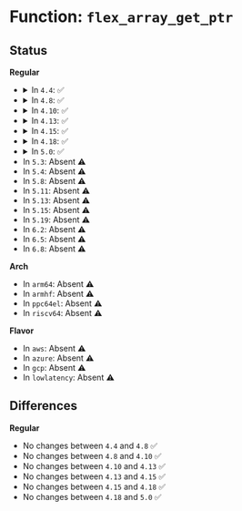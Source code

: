 # Function: <code>flex_array_get_ptr</code>

## Status
<b>Regular</b>
<ul>
<li>
<details>
<summary>In <code>4.4</code>: ✅</summary>

```c
void *flex_array_get_ptr(struct flex_array *fa, unsigned int element_nr);
```

**Collision:** Unique Global

**Inline:** No

**Transformation:** False

**Instances:**

```
In lib/flex_array.c (ffffffff813fad40)
Location: lib/flex_array.c:345
Inline: False
Direct callers:
  - security/selinux/ss/avtab.c:avtab_insertf
  - security/selinux/ss/avtab.c:avtab_insert_nonunique
  - security/selinux/ss/avtab.c:avtab_search
  - security/selinux/ss/avtab.c:avtab_search_node
  - security/selinux/ss/avtab.c:avtab_destroy
  - security/selinux/ss/avtab.c:avtab_hash_eval
  - security/selinux/ss/avtab.c:avtab_write
  - security/selinux/ss/policydb.c:user_bounds_sanity_check
  - security/selinux/ss/policydb.c:user_bounds_sanity_check
  - security/selinux/ss/policydb.c:user_bounds_sanity_check
  - security/selinux/ss/policydb.c:role_bounds_sanity_check
  - security/selinux/ss/policydb.c:role_bounds_sanity_check
  - security/selinux/ss/policydb.c:role_bounds_sanity_check
  - security/selinux/ss/services.c:compute_sid_handle_invalid_context
  - security/selinux/ss/services.c:type_attribute_bounds_av
  - security/selinux/ss/services.c:type_attribute_bounds_av
  - security/selinux/ss/services.c:security_validate_transition
  - security/selinux/ss/services.c:security_bounded_transition
  - security/selinux/ss/services.c:security_get_bools
  - security/selinux/ss/services.c:security_set_bools
  - security/selinux/ss/services.c:security_netlbl_sid_to_secattr
  - security/selinux/ss/mls.c:mls_compute_context_len
  - security/selinux/ss/mls.c:mls_compute_context_len
  - security/selinux/ss/mls.c:mls_compute_context_len
  - security/selinux/ss/mls.c:mls_compute_context_len
  - security/selinux/ss/mls.c:mls_sid_to_context
  - security/selinux/ss/mls.c:mls_sid_to_context
  - security/selinux/ss/mls.c:mls_sid_to_context
  - security/selinux/ss/mls.c:mls_sid_to_context
  - security/selinux/ss/mls.c:mls_level_isvalid
  - security/selinux/ss/mls.c:mls_convert_context
  - security/selinux/ss/mls.c:mls_convert_context
```
**Symbols:**

```
ffffffff813fad40-ffffffff813fad57: flex_array_get_ptr (STB_GLOBAL)
```
</details>
</li>
<li>
<details>
<summary>In <code>4.8</code>: ✅</summary>

```c
void *flex_array_get_ptr(struct flex_array *fa, unsigned int element_nr);
```

**Collision:** Unique Global

**Inline:** No

**Transformation:** False

**Instances:**

```
In lib/flex_array.c (ffffffff81441f60)
Location: lib/flex_array.c:345
Inline: False
Direct callers:
  - security/selinux/ss/avtab.c:avtab_write
  - security/selinux/ss/avtab.c:avtab_insertf
  - security/selinux/ss/avtab.c:avtab_hash_eval
  - security/selinux/ss/avtab.c:avtab_destroy
  - security/selinux/ss/avtab.c:avtab_search_node
  - security/selinux/ss/avtab.c:avtab_search
  - security/selinux/ss/avtab.c:avtab_insert_nonunique
  - security/selinux/ss/policydb.c:role_bounds_sanity_check
  - security/selinux/ss/policydb.c:role_bounds_sanity_check
  - security/selinux/ss/policydb.c:role_bounds_sanity_check
  - security/selinux/ss/policydb.c:user_bounds_sanity_check
  - security/selinux/ss/policydb.c:user_bounds_sanity_check
  - security/selinux/ss/policydb.c:user_bounds_sanity_check
  - security/selinux/ss/services.c:security_netlbl_sid_to_secattr
  - security/selinux/ss/services.c:security_set_bools
  - security/selinux/ss/services.c:security_get_bools
  - security/selinux/ss/services.c:compute_sid_handle_invalid_context
  - security/selinux/ss/services.c:security_bounded_transition
  - security/selinux/ss/services.c:type_attribute_bounds_av
  - security/selinux/ss/services.c:type_attribute_bounds_av
  - security/selinux/ss/mls.c:mls_convert_context
  - security/selinux/ss/mls.c:mls_convert_context
  - security/selinux/ss/mls.c:mls_level_isvalid
  - security/selinux/ss/mls.c:mls_sid_to_context
  - security/selinux/ss/mls.c:mls_sid_to_context
  - security/selinux/ss/mls.c:mls_sid_to_context
  - security/selinux/ss/mls.c:mls_sid_to_context
  - security/selinux/ss/mls.c:mls_compute_context_len
  - security/selinux/ss/mls.c:mls_compute_context_len
  - security/selinux/ss/mls.c:mls_compute_context_len
  - security/selinux/ss/mls.c:mls_compute_context_len
```
**Symbols:**

```
ffffffff81441f60-ffffffff81441f77: flex_array_get_ptr (STB_GLOBAL)
```
</details>
</li>
<li>
<details>
<summary>In <code>4.10</code>: ✅</summary>

```c
void *flex_array_get_ptr(struct flex_array *fa, unsigned int element_nr);
```

**Collision:** Unique Global

**Inline:** No

**Transformation:** False

**Instances:**

```
In lib/flex_array.c (ffffffff8145f170)
Location: lib/flex_array.c:345
Inline: False
Direct callers:
  - security/selinux/ss/avtab.c:avtab_write
  - security/selinux/ss/avtab.c:avtab_insertf
  - security/selinux/ss/avtab.c:avtab_hash_eval
  - security/selinux/ss/avtab.c:avtab_destroy
  - security/selinux/ss/avtab.c:avtab_search_node
  - security/selinux/ss/avtab.c:avtab_search
  - security/selinux/ss/avtab.c:avtab_insert_nonunique
  - security/selinux/ss/policydb.c:role_bounds_sanity_check
  - security/selinux/ss/policydb.c:role_bounds_sanity_check
  - security/selinux/ss/policydb.c:role_bounds_sanity_check
  - security/selinux/ss/policydb.c:user_bounds_sanity_check
  - security/selinux/ss/policydb.c:user_bounds_sanity_check
  - security/selinux/ss/policydb.c:user_bounds_sanity_check
  - security/selinux/ss/services.c:security_netlbl_sid_to_secattr
  - security/selinux/ss/services.c:security_set_bools
  - security/selinux/ss/services.c:security_get_bools
  - security/selinux/ss/services.c:compute_sid_handle_invalid_context
  - security/selinux/ss/services.c:security_bounded_transition
  - security/selinux/ss/services.c:type_attribute_bounds_av
  - security/selinux/ss/services.c:type_attribute_bounds_av
  - security/selinux/ss/mls.c:mls_convert_context
  - security/selinux/ss/mls.c:mls_convert_context
  - security/selinux/ss/mls.c:mls_level_isvalid
  - security/selinux/ss/mls.c:mls_sid_to_context
  - security/selinux/ss/mls.c:mls_sid_to_context
  - security/selinux/ss/mls.c:mls_sid_to_context
  - security/selinux/ss/mls.c:mls_sid_to_context
  - security/selinux/ss/mls.c:mls_compute_context_len
  - security/selinux/ss/mls.c:mls_compute_context_len
  - security/selinux/ss/mls.c:mls_compute_context_len
  - security/selinux/ss/mls.c:mls_compute_context_len
```
**Symbols:**

```
ffffffff8145f170-ffffffff8145f187: flex_array_get_ptr (STB_GLOBAL)
```
</details>
</li>
<li>
<details>
<summary>In <code>4.13</code>: ✅</summary>

```c
void *flex_array_get_ptr(struct flex_array *fa, unsigned int element_nr);
```

**Collision:** Unique Global

**Inline:** No

**Transformation:** False

**Instances:**

```
In lib/flex_array.c (ffffffff814644b0)
Location: lib/flex_array.c:345
Inline: False
Direct callers:
  - security/selinux/ss/avtab.c:avtab_write
  - security/selinux/ss/avtab.c:avtab_insertf
  - security/selinux/ss/avtab.c:avtab_hash_eval
  - security/selinux/ss/avtab.c:avtab_search_node
  - security/selinux/ss/avtab.c:avtab_search
  - security/selinux/ss/avtab.c:avtab_insert_nonunique
  - security/selinux/ss/policydb.c:role_bounds_sanity_check
  - security/selinux/ss/policydb.c:role_bounds_sanity_check
  - security/selinux/ss/policydb.c:role_bounds_sanity_check
  - security/selinux/ss/policydb.c:user_bounds_sanity_check
  - security/selinux/ss/policydb.c:user_bounds_sanity_check
  - security/selinux/ss/policydb.c:user_bounds_sanity_check
  - security/selinux/ss/services.c:security_netlbl_sid_to_secattr
  - security/selinux/ss/services.c:security_set_bools
  - security/selinux/ss/services.c:security_get_bools
  - security/selinux/ss/services.c:compute_sid_handle_invalid_context
  - security/selinux/ss/services.c:security_bounded_transition
  - security/selinux/ss/services.c:type_attribute_bounds_av
  - security/selinux/ss/services.c:type_attribute_bounds_av
  - security/selinux/ss/mls.c:mls_convert_context
  - security/selinux/ss/mls.c:mls_convert_context
  - security/selinux/ss/mls.c:mls_level_isvalid
  - security/selinux/ss/mls.c:mls_sid_to_context
  - security/selinux/ss/mls.c:mls_sid_to_context
  - security/selinux/ss/mls.c:mls_sid_to_context
  - security/selinux/ss/mls.c:mls_sid_to_context
  - security/selinux/ss/mls.c:mls_compute_context_len
  - security/selinux/ss/mls.c:mls_compute_context_len
  - security/selinux/ss/mls.c:mls_compute_context_len
  - security/selinux/ss/mls.c:mls_compute_context_len
```
**Symbols:**

```
ffffffff814644b0-ffffffff814644c7: flex_array_get_ptr (STB_GLOBAL)
```
</details>
</li>
<li>
<details>
<summary>In <code>4.15</code>: ✅</summary>

```c
void *flex_array_get_ptr(struct flex_array *fa, unsigned int element_nr);
```

**Collision:** Unique Global

**Inline:** No

**Transformation:** False

**Instances:**

```
In lib/flex_array.c (ffffffff81490430)
Location: lib/flex_array.c:345
Inline: False
Direct callers:
  - security/selinux/ss/avtab.c:avtab_write
  - security/selinux/ss/avtab.c:avtab_insertf
  - security/selinux/ss/avtab.c:avtab_hash_eval
  - security/selinux/ss/avtab.c:avtab_search_node
  - security/selinux/ss/avtab.c:avtab_search
  - security/selinux/ss/avtab.c:avtab_insert_nonunique
  - security/selinux/ss/policydb.c:role_bounds_sanity_check
  - security/selinux/ss/policydb.c:role_bounds_sanity_check
  - security/selinux/ss/policydb.c:role_bounds_sanity_check
  - security/selinux/ss/policydb.c:user_bounds_sanity_check
  - security/selinux/ss/policydb.c:user_bounds_sanity_check
  - security/selinux/ss/policydb.c:user_bounds_sanity_check
  - security/selinux/ss/services.c:security_netlbl_sid_to_secattr
  - security/selinux/ss/services.c:security_set_bools
  - security/selinux/ss/services.c:security_get_bools
  - security/selinux/ss/services.c:compute_sid_handle_invalid_context
  - security/selinux/ss/services.c:security_bounded_transition
  - security/selinux/ss/services.c:type_attribute_bounds_av
  - security/selinux/ss/services.c:type_attribute_bounds_av
  - security/selinux/ss/mls.c:mls_convert_context
  - security/selinux/ss/mls.c:mls_convert_context
  - security/selinux/ss/mls.c:mls_level_isvalid
  - security/selinux/ss/mls.c:mls_sid_to_context
  - security/selinux/ss/mls.c:mls_sid_to_context
  - security/selinux/ss/mls.c:mls_sid_to_context
  - security/selinux/ss/mls.c:mls_sid_to_context
  - security/selinux/ss/mls.c:mls_compute_context_len
  - security/selinux/ss/mls.c:mls_compute_context_len
  - security/selinux/ss/mls.c:mls_compute_context_len
  - security/selinux/ss/mls.c:mls_compute_context_len
```
**Symbols:**

```
ffffffff81490430-ffffffff81490447: flex_array_get_ptr (STB_GLOBAL)
```
</details>
</li>
<li>
<details>
<summary>In <code>4.18</code>: ✅</summary>

```c
void *flex_array_get_ptr(struct flex_array *fa, unsigned int element_nr);
```

**Collision:** Unique Global

**Inline:** No

**Transformation:** False

**Instances:**

```
In lib/flex_array.c (ffffffff814c5230)
Location: lib/flex_array.c:345
Inline: False
Direct callers:
  - security/selinux/ss/avtab.c:avtab_write
  - security/selinux/ss/avtab.c:avtab_insertf
  - security/selinux/ss/avtab.c:avtab_hash_eval
  - security/selinux/ss/avtab.c:avtab_search_node
  - security/selinux/ss/avtab.c:avtab_search
  - security/selinux/ss/avtab.c:avtab_insert_nonunique
  - security/selinux/ss/policydb.c:role_bounds_sanity_check
  - security/selinux/ss/policydb.c:role_bounds_sanity_check
  - security/selinux/ss/policydb.c:role_bounds_sanity_check
  - security/selinux/ss/policydb.c:user_bounds_sanity_check
  - security/selinux/ss/policydb.c:user_bounds_sanity_check
  - security/selinux/ss/policydb.c:user_bounds_sanity_check
  - security/selinux/ss/services.c:security_netlbl_sid_to_secattr
  - security/selinux/ss/services.c:security_set_bools
  - security/selinux/ss/services.c:compute_sid_handle_invalid_context
  - security/selinux/ss/services.c:security_bounded_transition
  - security/selinux/ss/services.c:type_attribute_bounds_av
  - security/selinux/ss/services.c:type_attribute_bounds_av
  - security/selinux/ss/mls.c:mls_convert_context
  - security/selinux/ss/mls.c:mls_convert_context
  - security/selinux/ss/mls.c:mls_level_isvalid
  - security/selinux/ss/mls.c:mls_sid_to_context
  - security/selinux/ss/mls.c:mls_sid_to_context
  - security/selinux/ss/mls.c:mls_sid_to_context
  - security/selinux/ss/mls.c:mls_sid_to_context
  - security/selinux/ss/mls.c:mls_compute_context_len
  - security/selinux/ss/mls.c:mls_compute_context_len
  - security/selinux/ss/mls.c:mls_compute_context_len
  - security/selinux/ss/mls.c:mls_compute_context_len
```
**Symbols:**

```
ffffffff814c5230-ffffffff814c5247: flex_array_get_ptr (STB_GLOBAL)
```
</details>
</li>
<li>
<details>
<summary>In <code>5.0</code>: ✅</summary>

```c
void *flex_array_get_ptr(struct flex_array *fa, unsigned int element_nr);
```

**Collision:** Unique Global

**Inline:** No

**Transformation:** False

**Instances:**

```
In lib/flex_array.c (ffffffff814d9930)
Location: lib/flex_array.c:345
Inline: False
Direct callers:
  - security/selinux/ss/avtab.c:avtab_write
  - security/selinux/ss/avtab.c:avtab_insertf
  - security/selinux/ss/avtab.c:avtab_hash_eval
  - security/selinux/ss/avtab.c:avtab_search_node
  - security/selinux/ss/avtab.c:avtab_search
  - security/selinux/ss/avtab.c:avtab_insert_nonunique
  - security/selinux/ss/policydb.c:role_bounds_sanity_check
  - security/selinux/ss/policydb.c:role_bounds_sanity_check
  - security/selinux/ss/policydb.c:role_bounds_sanity_check
  - security/selinux/ss/policydb.c:user_bounds_sanity_check
  - security/selinux/ss/policydb.c:user_bounds_sanity_check
  - security/selinux/ss/policydb.c:user_bounds_sanity_check
  - security/selinux/ss/services.c:security_netlbl_sid_to_secattr
  - security/selinux/ss/services.c:security_set_bools
  - security/selinux/ss/services.c:convert_context
  - security/selinux/ss/services.c:convert_context
  - security/selinux/ss/services.c:convert_context
  - security/selinux/ss/services.c:compute_sid_handle_invalid_context
  - security/selinux/ss/services.c:security_bounded_transition
  - security/selinux/ss/services.c:type_attribute_bounds_av
  - security/selinux/ss/services.c:type_attribute_bounds_av
  - security/selinux/ss/mls.c:mls_convert_context
  - security/selinux/ss/mls.c:mls_convert_context
  - security/selinux/ss/mls.c:mls_level_isvalid
  - security/selinux/ss/mls.c:mls_sid_to_context
  - security/selinux/ss/mls.c:mls_sid_to_context
  - security/selinux/ss/mls.c:mls_sid_to_context
  - security/selinux/ss/mls.c:mls_sid_to_context
  - security/selinux/ss/mls.c:mls_compute_context_len
  - security/selinux/ss/mls.c:mls_compute_context_len
  - security/selinux/ss/mls.c:mls_compute_context_len
  - security/selinux/ss/mls.c:mls_compute_context_len
```
**Symbols:**

```
ffffffff814d9930-ffffffff814d9943: flex_array_get_ptr (STB_GLOBAL)
```
</details>
</li>
<li>
In <code>5.3</code>: Absent ⚠️
</li>
<li>
In <code>5.4</code>: Absent ⚠️
</li>
<li>
In <code>5.8</code>: Absent ⚠️
</li>
<li>
In <code>5.11</code>: Absent ⚠️
</li>
<li>
In <code>5.13</code>: Absent ⚠️
</li>
<li>
In <code>5.15</code>: Absent ⚠️
</li>
<li>
In <code>5.19</code>: Absent ⚠️
</li>
<li>
In <code>6.2</code>: Absent ⚠️
</li>
<li>
In <code>6.5</code>: Absent ⚠️
</li>
<li>
In <code>6.8</code>: Absent ⚠️
</li>
</ul>
<b>Arch</b>
<ul>
<li>
In <code>arm64</code>: Absent ⚠️
</li>
<li>
In <code>armhf</code>: Absent ⚠️
</li>
<li>
In <code>ppc64el</code>: Absent ⚠️
</li>
<li>
In <code>riscv64</code>: Absent ⚠️
</li>
</ul>
<b>Flavor</b>
<ul>
<li>
In <code>aws</code>: Absent ⚠️
</li>
<li>
In <code>azure</code>: Absent ⚠️
</li>
<li>
In <code>gcp</code>: Absent ⚠️
</li>
<li>
In <code>lowlatency</code>: Absent ⚠️
</li>
</ul>

## Differences
<b>Regular</b>
<ul>
<li>
No changes between <code>4.4</code> and <code>4.8</code> ✅
</li>
<li>
No changes between <code>4.8</code> and <code>4.10</code> ✅
</li>
<li>
No changes between <code>4.10</code> and <code>4.13</code> ✅
</li>
<li>
No changes between <code>4.13</code> and <code>4.15</code> ✅
</li>
<li>
No changes between <code>4.15</code> and <code>4.18</code> ✅
</li>
<li>
No changes between <code>4.18</code> and <code>5.0</code> ✅
</li>
</ul>
